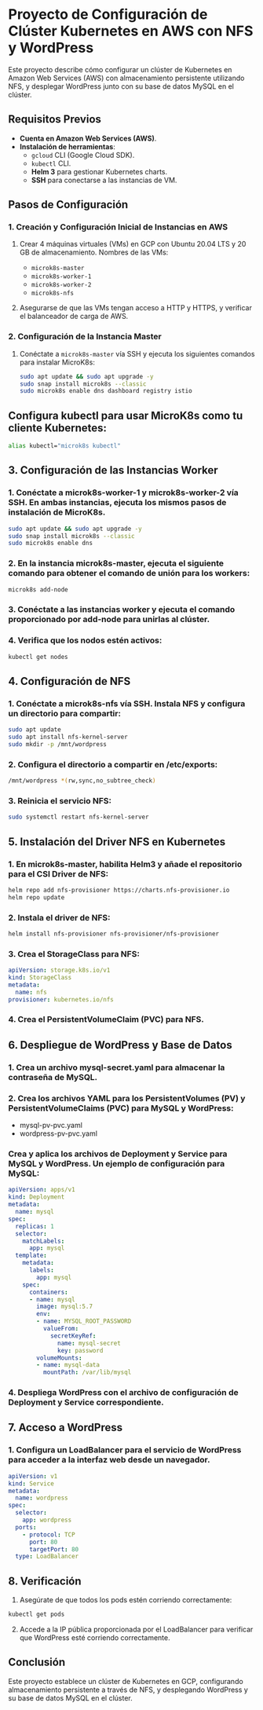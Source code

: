 # Proyecto de Configuración de Clúster Kubernetes en AWS con NFS y WordPress

Este proyecto describe cómo configurar un clúster de Kubernetes en Amazon Web Services (AWS) con almacenamiento persistente utilizando NFS, y desplegar WordPress junto con su base de datos MySQL en el clúster.

## Requisitos Previos

- **Cuenta en Amazon Web Services (AWS)**.
- **Instalación de herramientas**:
  - `gcloud` CLI (Google Cloud SDK).
  - `kubectl` CLI.
  - **Helm 3** para gestionar Kubernetes charts.
  - **SSH** para conectarse a las instancias de VM.

## Pasos de Configuración

### 1. Creación y Configuración Inicial de Instancias en AWS

1. Crear 4 máquinas virtuales (VMs) en GCP con Ubuntu 20.04 LTS y 20 GB de almacenamiento. Nombres de las VMs:
   - `microk8s-master`
   - `microk8s-worker-1`
   - `microk8s-worker-2`
   - `microk8s-nfs`
   
2. Asegurarse de que las VMs tengan acceso a HTTP y HTTPS, y verificar el balanceador de carga de AWS.

### 2. Configuración de la Instancia Master

1. Conéctate a `microk8s-master` vía SSH y ejecuta los siguientes comandos para instalar MicroK8s:

   ```bash
   sudo apt update && sudo apt upgrade -y
   sudo snap install microk8s --classic
   sudo microk8s enable dns dashboard registry istio

## Configura kubectl para usar MicroK8s como tu cliente Kubernetes:

```bash
alias kubectl="microk8s kubectl"
```

## 3. Configuración de las Instancias Worker
### 1. Conéctate a microk8s-worker-1 y microk8s-worker-2 vía SSH. En ambas instancias, ejecuta los mismos pasos de instalación de MicroK8s.

```bash
sudo apt update && sudo apt upgrade -y
sudo snap install microk8s --classic
sudo microk8s enable dns
```

### 2. En la instancia microk8s-master, ejecuta el siguiente comando para obtener el comando de unión para los workers:

```bash
microk8s add-node
```

### 3. Conéctate a las instancias worker y ejecuta el comando proporcionado por add-node para unirlas al clúster.

### 4. Verifica que los nodos estén activos:

```bash
kubectl get nodes
```

## 4. Configuración de NFS
### 1. Conéctate a microk8s-nfs vía SSH. Instala NFS y configura un directorio para compartir:

```bash
sudo apt update
sudo apt install nfs-kernel-server
sudo mkdir -p /mnt/wordpress
```

### 2. Configura el directorio a compartir en /etc/exports:

```bash
/mnt/wordpress *(rw,sync,no_subtree_check)
```

### 3. Reinicia el servicio NFS:

```bash
sudo systemctl restart nfs-kernel-server
```

## 5. Instalación del Driver NFS en Kubernetes


### 1. En microk8s-master, habilita Helm3 y añade el repositorio para el CSI Driver de NFS:

```bash
helm repo add nfs-provisioner https://charts.nfs-provisioner.io
helm repo update
```

### 2. Instala el driver de NFS:

```bash
helm install nfs-provisioner nfs-provisioner/nfs-provisioner
```


### 3. Crea el StorageClass para NFS:

```yaml
apiVersion: storage.k8s.io/v1
kind: StorageClass
metadata:
  name: nfs
provisioner: kubernetes.io/nfs
```


### 4. Crea el PersistentVolumeClaim (PVC) para NFS.

## 6. Despliegue de WordPress y Base de Datos

### 1. Crea un archivo mysql-secret.yaml para almacenar la contraseña de MySQL.

### 2. Crea los archivos YAML para los PersistentVolumes (PV) y PersistentVolumeClaims (PVC) para MySQL y WordPress:
- mysql-pv-pvc.yaml
- wordpress-pv-pvc.yaml

### Crea y aplica los archivos de Deployment y Service para MySQL y WordPress. Un ejemplo de configuración para MySQL:

```yaml
apiVersion: apps/v1
kind: Deployment
metadata:
  name: mysql
spec:
  replicas: 1
  selector:
    matchLabels:
      app: mysql
  template:
    metadata:
      labels:
        app: mysql
    spec:
      containers:
      - name: mysql
        image: mysql:5.7
        env:
        - name: MYSQL_ROOT_PASSWORD
          valueFrom:
            secretKeyRef:
              name: mysql-secret
              key: password
        volumeMounts:
        - name: mysql-data
          mountPath: /var/lib/mysql
```

### 4. Despliega WordPress con el archivo de configuración de Deployment y Service correspondiente.

## 7. Acceso a WordPress

### 1. Configura un LoadBalancer para el servicio de WordPress para acceder a la interfaz web desde un navegador.

```yaml
apiVersion: v1
kind: Service
metadata:
  name: wordpress
spec:
  selector:
    app: wordpress
  ports:
    - protocol: TCP
      port: 80
      targetPort: 80
  type: LoadBalancer
```
## 8. Verificación

1. Asegúrate de que todos los pods estén corriendo correctamente:

```bash
kubectl get pods
```

2. Accede a la IP pública proporcionada por el LoadBalancer para verificar que WordPress esté corriendo correctamente.

## Conclusión
Este proyecto establece un clúster de Kubernetes en GCP, configurando almacenamiento persistente a través de NFS, y desplegando WordPress y su base de datos MySQL en el clúster.

